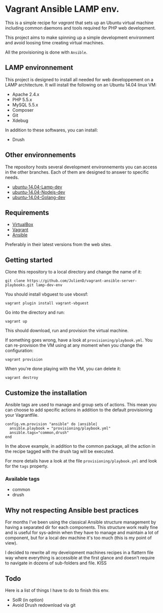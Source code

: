 # Vagrant Ansible LAMP env.

This is a simple recipe for *vagrant* that sets up an Ubuntu virtual machine including common daemons and tools required for PHP web development.

This project aims to make spinning up a simple development environment and avoid loosing time creating virtual machines.

All the provisioning is done with `Ansible`.

## LAMP environnement

This project is designed to install all needed for web developpement on a LAMP architecture.
It will install the following on an Ubuntu 14.04 linux VM:

- Apache 2.4.x
- PHP 5.5.x
- MySQL 5.5.x
- Composer
- Git
- Xdebug

In addition to these softwares, you can install:

- Drush

## Other environnements

The repository hosts several development environnements you can access in the other branches. Each of them are designed to answer to specific needs.

- [ubuntu-14.04-Lamp-dev](https://github.com/JulienD/vagrant-ansible-server-playbooks/tree/ubuntu-14.04-lamp-dev)
- [ubuntu-14.04-Nodejs-dev](https://github.com/JulienD/vagrant-ansible-server-playbooks/tree/ubuntu-14.04-nodejs-dev)
- [ubuntu-14.04-Golang-dev](https://github.com/JulienD/vagrant-ansible-server-playbooks/tree/ubuntu-14.04-go-dev)


## Requirements

- [VirtualBox](https://www.virtualbox.org/)
- [Vagrant](http://www.vagrantup.com/)
- [Ansible](http://docs.ansible.com/intro_installation.html#getting-ansible)

Preferably in their latest versions from the web sites.

## Getting started

Clone this repository to a local directory and change the name of it:

    git clone https://github.com/JulienD/vagrant-ansible-server-playbooks.git lamp-dev-env
    
You should install vbguest to use vboxsf:

    vagrant plugin install vagrant-vbguest

Go into the directory and run:

    vagrant up

This should download, run and provision the virtual machine.

If something goes wrong, have a look at `provisioning/playbook.yml`. You can re-provision the VM using at any moment when you change the configuration:

    vagrant provision

When you're done playing with the VM, you can delete it:

    vagrant destroy

## Customize the installation

Ansible tags are used to manage and group sets of actions. This mean you can choose to add specific actions in addition to the default provisioning your Vagrantfile.

    config.vm.provision "ansible" do |ansible|
      ansible.playbook = "provisioning/playbook.yml"
      ansible.tags="common,drush"
    end

In the above example, in addition to the common package, all the action in the recipe tagged with the drush tag will be executed.

For more details have a look at the file `provisioning/playbook.yml` and look for the `tags` property.

### Available tags

- common
- drush

## Why not respecting Ansible best practices

For months I've been using the classical Ansible structure management by having a separated dir for each components. This structure work really fine and is useful for sys-admin when they have to manage and maintain a lot of component, but for a local dev machine it's too much (this is my point of view).

I decided to rewrite all my development machines recipes in a flattern file way where everything is accessible at the first glance and doesn't require to navigate in dozens of sub-folders and file. KISS

## Todo

Here is a list of things I have to do to finish this env.
- SolR (in option)
- Avoid Drush redownload via git
